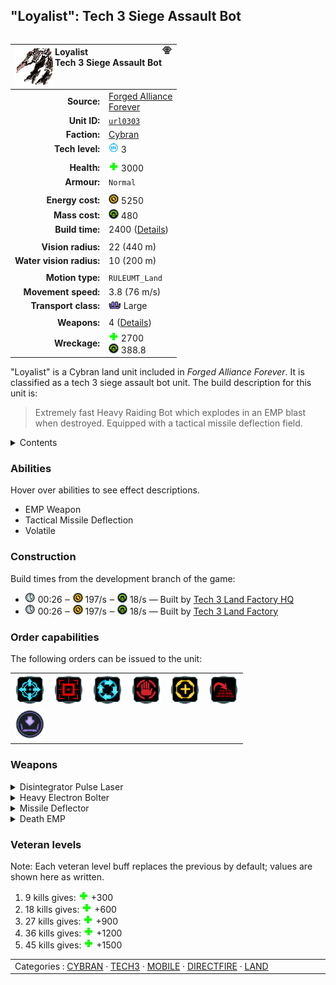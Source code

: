"Loyalist": Tech 3 Siege Assault Bot
----
<table align="right">
    <thead>
        <tr>
            <th align="left" colspan="2">
                <img align="left" src="icons/units/URL0303_icon.png" title="Loyalist unit icon" /><img align="right" src="icons/strategicicons/icon_bot3_directfire_rest.png" title="icon_bot3_directfire" />Loyalist<br />Tech 3 Siege Assault Bot
            </th>
        </tr>
    </thead>
    <tbody>
        <tr>
            <td align="right"><strong>Source:</strong></td>
            <td><a href="Forged Alliance Forever">Forged Alliance<br />Forever</a></td>
        </tr>
        <tr>
            <td align="right"><strong>Unit ID:</strong></td>
            <td><a href="https://github.com/FAForever/fa/D:/faf-development/fa/units/URL0303/URL0303_unit.bp"><code>url0303</code></a></td>
        </tr>
        <tr>
            <td align="right"><strong>Faction:</strong></td>
            <td><a href="_categories.CYBRAN">Cybran</a></td>
        </tr>
        <tr>
            <td align="right"><strong>Tech level:</strong></td>
            <td><img src="icons/T3.png" title="Tech 3" /> 3</td>
        </tr>
        <tr><td align="center" colspan="2"></td></tr>
        <tr>
            <td align="right"><strong>Health:</strong></td>
            <td><img src="icons/health.png" title="Health" /> 3000</td>
        </tr>
        <tr>
            <td align="right"><strong>Armour:</strong></td>
            <td><code>Normal</code></td>
        </tr>
        <tr><td align="center" colspan="2"></td></tr>
        <tr>
            <td align="right"><strong>Energy cost:</strong></td>
            <td><img src="icons/energy.png" title="Energy" /> 5250</td>
        </tr>
        <tr>
            <td align="right"><strong>Mass cost:</strong></td>
            <td><img src="icons/mass.png" title="Mass" /> 480</td>
        </tr>
        <tr>
            <td align="right"><strong>Build time:</strong></td>
            <td>2400 (<a href="#construction">Details</a>)</td>
        </tr>
        <tr><td align="center" colspan="2"></td></tr>
        <tr>
            <td align="right"><strong>Vision radius:</strong></td>
            <td> <span title="0.44 km, 0.27 mi">22 (440 m)</span></td>
        </tr>
        <tr>
            <td align="right"><strong>Water vision radius:</strong></td>
            <td> <span title="0.20 km, 0.12 mi">10 (200 m)</span></td>
        </tr>
        <tr><td align="center" colspan="2"></td></tr>
        <tr>
            <td align="right"><strong>Motion type:</strong></td>
            <td><code>RULEUMT_Land</code></td>
        </tr>
        <tr>
            <td align="right"><strong>Movement speed:</strong></td>
            <td> <span title="274 km/h, 170 mph">3.8 (76 m/s)</span></td>
        </tr>
        <tr>
            <td align="right"><strong>Transport class:</strong></td>
            <td><img src="icons/attached.png" title="Attached" /> Large</td>
        </tr>
        <tr><td align="center" colspan="2"></td></tr>
        <tr>
            <td align="right"><strong>Weapons:</strong></td>
            <td>4 (<a href="#weapons">Details</a>)</td>
        </tr>
        <tr>
            <td align="right"><strong>Wreckage:</strong></td>
            <td><img src="icons/health.png" title="Health" /> 2700<br /><img src="icons/mass.png" title="Mass" /> 388.8</td>
        </tr>
    </tbody>
</table>

"Loyalist" is a Cybran land unit included in *Forged Alliance Forever*.
It is classified as a tech 3 siege assault bot unit.
The build description for this unit is:

<blockquote>Extremely fast Heavy Raiding Bot which explodes in an EMP blast when destroyed. Equipped with a tactical missile deflection field.</blockquote>

<details>
<summary>Contents</summary>

1. – <a href="#abilities">Abilities</a>
2. – <a href="#construction">Construction</a>
3. – <a href="#order-capabilities">Order capabilities</a>
4. – <a href="#weapons">Weapons</a>
5. – <a href="#veteran-levels">Veteran levels</a>
</details>

### Abilities
Hover over abilities to see effect descriptions.

* <span title="Can inflict 'stun'">EMP Weapon</span>
* <span title="Can target and redirect tactical missile projectiles">Tactical Missile Deflection</span>
* <span title="Has a death weapon">Volatile</span>

### Construction
Build times from the development branch of the game:
* <img src="icons/time.png" title="Time" /> 00:26 ‒ <img src="icons/energy.png" title="Energy" /> 197/s ‒ <img src="icons/mass.png" title="Mass" /> 18/s — Built by <a href="URB0301">Tech 3 Land Factory HQ</a>
* <img src="icons/time.png" title="Time" /> 00:26 ‒ <img src="icons/energy.png" title="Energy" /> 197/s ‒ <img src="icons/mass.png" title="Mass" /> 18/s — Built by <a href="ZRB9601">Tech 3 Land Factory</a>

### Order capabilities
The following orders can be issued to the unit:
<table>
<td><img float="left" src="icons/orders/move.png" title="Move" /></td>
<td><img float="left" src="icons/orders/attack.png" title="Attack
Left click for attack order. Right click to toggle target priorities for sniping." /></td>
<td><img float="left" src="icons/orders/patrol.png" title="Patrol" /></td>
<td><img float="left" src="icons/orders/stop.png" title="Stop" /></td>
<td><img float="left" src="icons/orders/guard.png" title="Assist" /></td>
<td><img float="left" src="icons/orders/stand-ground.png" title="Fire State" /></td>
<tr>
<td><img float="left" src="icons/orders/load.png" title="Call Transport
Load into or onto another unit" /></td>
</table>

### Weapons
<details>
<summary>Disintegrator Pulse Laser</summary>
<p>
    <table>
        <tr>
            <td align="right"><strong>Target type:</strong></td>
            <td><code>RULEWTT_Unit</code><br />(Anti-Surface)</td>
        </tr>
        <tr>
            <td align="right"><strong>Projectile:</strong></td>
            <td><a href="Projectiles#cdf-laser-disintegrator-02"><code>CDFLaserDisintegrator02</code></a></td>
        </tr>
        <tr>
            <td align="right"><strong>DPS estimate:</strong></td>
            <td>136 <span title="Note: This only counts listed stats.">(<u>?</u>)</span></td>
        </tr>
        <tr>
            <td align="right"><strong>Damage:</strong></td>
            <td>150 <span title="Note: This doesn't count some scripted effects.">(<u>?</u>)</span></td>
        </tr>
        <tr>
            <td align="right"><strong>Damage instances:</strong></td>
            <td>3 projectiles</td>
        </tr>
        <tr>
            <td align="right"><strong>Damage type:</strong></td>
            <td><code>Normal</code></td>
        </tr>
        <tr>
            <td align="right"><strong>Max range:</strong></td>
            <td> <span title="0.40 km, 0.25 mi">20 (400 m)</span></td>
        </tr>
        <tr>
            <td align="right"><strong>Firing cycle:</strong></td>
            <td>Once every 3.3s <span title="Note: This doesn't count additional delays such as charging, reloading, and others.">(<u>?</u>)</span></td>
        </tr>
        <tr>
            <td align="right"><strong>Buffs:</strong></td>
            <td><code>STUN</code></td>
        </tr>
    </table>
</p>
</details>
<details>
<summary>Heavy Electron Bolter</summary>
<p>
    <table>
        <tr>
            <td align="right"><strong>Target type:</strong></td>
            <td><code>RULEWTT_Unit</code><br />(Anti-Surface)</td>
        </tr>
        <tr>
            <td align="right"><strong>Projectile:</strong></td>
            <td><a href="Projectiles#cdf-bolter-02"><code>CDFBolter02</code></a></td>
        </tr>
        <tr>
            <td align="right"><strong>DPS estimate:</strong></td>
            <td>70 <span title="Note: This only counts listed stats.">(<u>?</u>)</span></td>
        </tr>
        <tr>
            <td align="right"><strong>Damage:</strong></td>
            <td>28 <span title="Note: This doesn't count some scripted effects.">(<u>?</u>)</span></td>
        </tr>
        <tr>
            <td align="right"><strong>Damage type:</strong></td>
            <td><code>Normal</code></td>
        </tr>
        <tr>
            <td align="right"><strong>Max range:</strong></td>
            <td> <span title="0.48 km, 0.30 mi">24 (480 m)</span></td>
        </tr>
        <tr>
            <td align="right"><strong>Firing arc:</strong></td>
            <td>70°</td>
        </tr>
        <tr>
            <td align="right"><strong>Firing cycle:</strong></td>
            <td>Once every 0.4s <span title="Note: This doesn't count additional delays such as charging, reloading, and others.">(<u>?</u>)</span></td>
        </tr>
    </table>
</p>
</details>
<details>
<summary>Missile Deflector</summary>
<p>
    <table>
        <tr>
            <td align="right"><strong>Target type:</strong></td>
            <td><code>RULEWTT_Projectile</code><br />(Anti-tactical)</td>
        </tr>
        <tr>
            <td align="right"><strong>Projectile:</strong></td>
            <td><a href="Projectiles#td-phalanx-01"><code>TDPhalanx01</code></a></td>
        </tr>
        <tr>
            <td align="right"><strong>Damage:</strong></td>
            <td>0 <span title="Note: This doesn't count some scripted effects.">(<u>?</u>)</span></td>
        </tr>
        <tr>
            <td align="right"><strong>Max range:</strong></td>
            <td> <span title="0.28 km, 0.17 mi">14 (280 m)</span></td>
        </tr>
        <tr>
            <td align="right"><strong>Min range:</strong></td>
            <td> <span title="0.08 km, 0.05 mi">4 (80 m)</span></td>
        </tr>
        <tr>
            <td align="right"><strong>Firing cycle:</strong></td>
            <td>Once every 5.0s <span title="Note: This doesn't count additional delays such as charging, reloading, and others.">(<u>?</u>)</span></td>
        </tr>
    </table>
</p>
</details>
<details>
<summary>Death EMP</summary>
<p>
    <table>
        <tr>
            <td align="right"><strong>Damage:</strong></td>
            <td>0</td>
        </tr>
        <tr>
            <td align="right"><strong>Damage radius:</strong></td>
            <td> <span title="0.20 km, 0.12 mi">10 (200 m)</span></td>
        </tr>
        <tr>
            <td align="right"><strong>Damage type:</strong></td>
            <td><code>EMP</code></td>
        </tr>
    </table>
</p>
</details>


### Veteran levels
Note: Each veteran level buff replaces the previous by default; values are shown here as written.

1. 9 kills gives: <img src="icons/health.png" title="Health" /> +300
2. 18 kills gives: <img src="icons/health.png" title="Health" /> +600
3. 27 kills gives: <img src="icons/health.png" title="Health" /> +900
4. 36 kills gives: <img src="icons/health.png" title="Health" /> +1200
5. 45 kills gives: <img src="icons/health.png" title="Health" /> +1500

<table align="center">
<td width="1215px">Categories : 
<a href="_categories.CYBRAN">CYBRAN</a> · 
<a href="_categories.TECH3">TECH3</a> · 
<a href="_categories.MOBILE">MOBILE</a> · 
<a href="_categories.DIRECTFIRE">DIRECTFIRE</a> · 
<a href="_categories.LAND">LAND</a></td>
</table>
